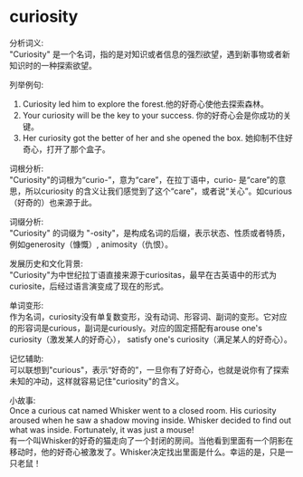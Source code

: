 # curiosity

分析词义:  
"Curiosity" 是一个名词，指的是对知识或者信息的强烈欲望，遇到新事物或者新知识时的一种探索欲望。

  

列举例句:

  

1.  Curiosity led him to explore the forest.他的好奇心使他去探索森林。
2.  Your curiosity will be the key to your success. 你的好奇心会是你成功的关键。
3.  Her curiosity got the better of her and she opened the box. 她抑制不住好奇心，打开了那个盒子。

  

词根分析:  
"Curiosity"的词根为“curio-”，意为“care”，在拉丁语中，curio- 是“care”的意思，所以curiosity 的含义让我们感觉到了这个“care”，或者说“关心”。如curious（好奇的）也来源于此。

  

词缀分析:  
"Curiosity" 的词缀为 "-osity"，是构成名词的后缀，表示状态、性质或者特质，例如generosity（慷慨）, animosity（仇恨）。

  

发展历史和文化背景:  
"Curiosity"为中世纪拉丁语直接来源于curiositas，最早在古英语中的形式为 curiosite，后经过语言演变成了现在的形式。

  

单词变形:  
作为名词，curiosity没有单复数变形，没有动词、形容词、副词的变形。它对应的形容词是curious，副词是curiously。对应的固定搭配有arouse one's curiosity（激发某人的好奇心）， satisfy one's curiosity（满足某人的好奇心）。

  

记忆辅助:  
可以联想到"curious"，表示“好奇的”，一旦你有了好奇心，也就是说你有了探索未知的冲动，这样就容易记住"curiosity"的含义。

  

小故事:  
Once a curious cat named Whisker went to a closed room. His curiosity aroused when he saw a shadow moving inside. Whisker decided to find out what was inside. Fortunately, it was just a mouse!  
有一个叫Whisker的好奇的猫走向了一个封闭的房间。当他看到里面有一个阴影在移动时，他的好奇心被激发了。Whisker决定找出里面是什么。幸运的是，只是一只老鼠！
